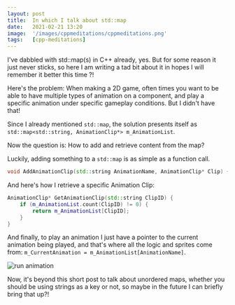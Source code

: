 ```yaml
---
layout: post
title:  In which I talk about std::map
date:   2021-02-21 13:20
image:  '/images/cppmeditations/cppmeditations.png'
tags:   [cpp-meditations]
---
```


I've dabbled with std::map(s) in C++ already, yes. But for some reason it just never sticks, so here I am writing a tad bit about it in hopes I will remember it better this time ?!

Here's the problem: When making a 2D game, often times you want to be able to have multiple types of animation on a component, and play a specific animation under specific gameplay conditions. But I didn't have that!

Since I already mentioned `std::map`, the solution presents itself as `std::map<std::string, AnimationClip*> m_AnimationList`.

Now the question is: How to add and retrieve content from the map?

Luckily, adding something to a `std::map` is as simple as a function call.

```cpp
void AddAnimationClip(std::string AnimationName, AnimationClip* Clip) { m_AnimationList.emplace(AnimationName, Clip); }
```

And here's how I retrieve a specific Animation Clip:

```cpp
AnimationClip* GetAnimationClip(std::string ClipID) {
	if (m_AnimationList.count(ClipID) != 0) {
		return m_AnimationList[ClipID];
	}
}
```

And finally, to play an animation I just have a pointer to the current animation being played, and that's where all the logic and sprites come from: `m_CurrentAnimation = m_AnimationList[AnimationName]`.

![run animation]({{site.baseurl}}/assets/r2d_runanimation2.gif)

Now, it's beyond this short post to talk about unordered maps, whether you should be using strings as a key or not, so maybe in the future I can briefly bring that up?!




